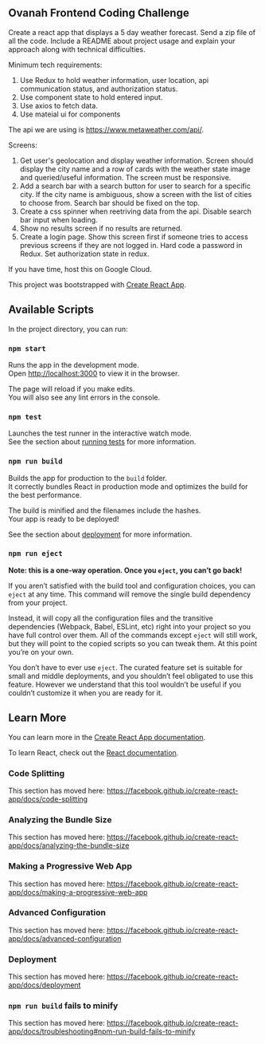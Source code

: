 ## Ovanah Frontend Coding Challenge
Create a react app that displays a 5 day weather forecast.
Send a zip file of all the code.  Include a README about project usage and explain your approach along with technical difficulties.

Minimum tech requirements:
1. Use Redux to hold weather information, user location, api communication status, and authorization status.
2. Use component state to hold entered input.
3. Use axios to fetch data.
4. Use mateial ui for components

The api we are using is https://www.metaweather.com/api/.

Screens:
1. Get user's geolocation and display weather information.  Screen should display the city name and a row of cards with the weather state image and queried/useful information.  The screen must be responsive.
2. Add a search bar with a search button for user to search for a specific city.  If the city name is ambiguous, show a screen with the list of cities to choose from. Search bar should be fixed on the top.
3. Create a css spinner when reetriving data from the api.  Disable search bar input when loading.
4. Show no results screen if no results are returned.
5. Create a login page.  Show this screen first if someone tries to access previous screens if they are not logged in.  Hard code a password in Redux.  Set authorization state in redux.

If you have time, host this on Google Cloud.

This project was bootstrapped with [Create React App](https://github.com/facebook/create-react-app).

## Available Scripts

In the project directory, you can run:

### `npm start`

Runs the app in the development mode.<br>
Open [http://localhost:3000](http://localhost:3000) to view it in the browser.

The page will reload if you make edits.<br>
You will also see any lint errors in the console.

### `npm test`

Launches the test runner in the interactive watch mode.<br>
See the section about [running tests](https://facebook.github.io/create-react-app/docs/running-tests) for more information.

### `npm run build`

Builds the app for production to the `build` folder.<br>
It correctly bundles React in production mode and optimizes the build for the best performance.

The build is minified and the filenames include the hashes.<br>
Your app is ready to be deployed!

See the section about [deployment](https://facebook.github.io/create-react-app/docs/deployment) for more information.

### `npm run eject`

**Note: this is a one-way operation. Once you `eject`, you can’t go back!**

If you aren’t satisfied with the build tool and configuration choices, you can `eject` at any time. This command will remove the single build dependency from your project.

Instead, it will copy all the configuration files and the transitive dependencies (Webpack, Babel, ESLint, etc) right into your project so you have full control over them. All of the commands except `eject` will still work, but they will point to the copied scripts so you can tweak them. At this point you’re on your own.

You don’t have to ever use `eject`. The curated feature set is suitable for small and middle deployments, and you shouldn’t feel obligated to use this feature. However we understand that this tool wouldn’t be useful if you couldn’t customize it when you are ready for it.

## Learn More

You can learn more in the [Create React App documentation](https://facebook.github.io/create-react-app/docs/getting-started).

To learn React, check out the [React documentation](https://reactjs.org/).

### Code Splitting

This section has moved here: https://facebook.github.io/create-react-app/docs/code-splitting

### Analyzing the Bundle Size

This section has moved here: https://facebook.github.io/create-react-app/docs/analyzing-the-bundle-size

### Making a Progressive Web App

This section has moved here: https://facebook.github.io/create-react-app/docs/making-a-progressive-web-app

### Advanced Configuration

This section has moved here: https://facebook.github.io/create-react-app/docs/advanced-configuration

### Deployment

This section has moved here: https://facebook.github.io/create-react-app/docs/deployment

### `npm run build` fails to minify

This section has moved here: https://facebook.github.io/create-react-app/docs/troubleshooting#npm-run-build-fails-to-minify
